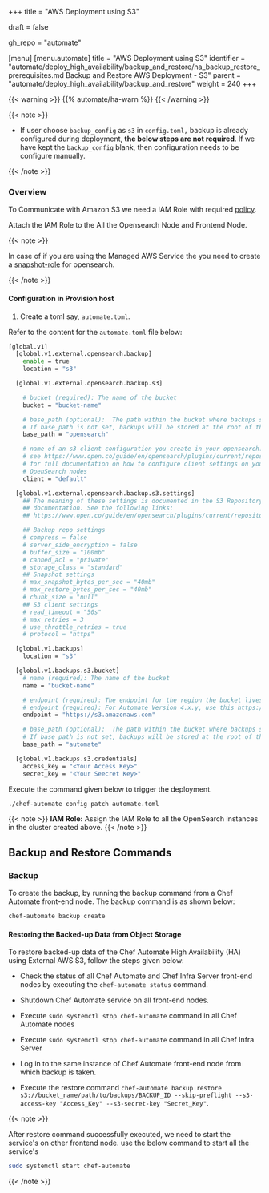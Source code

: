 +++
title = "AWS Deployment using S3"

draft = false

gh_repo = "automate"

[menu]
  [menu.automate]
    title = "AWS Deployment using S3"
    identifier = "automate/deploy_high_availability/backup_and_restore/ha_backup_restore_prerequisites.md Backup and Restore AWS Deployment - S3"
    parent = "automate/deploy_high_availability/backup_and_restore"
    weight = 240
+++

{{< warning >}}
{{% automate/ha-warn %}}
{{< /warning >}}

{{< note >}}

- If user choose `backup_config` as `s3` in `config.toml,` backup is already configured during deployment, **the below steps are not required**. If we have kept the `backup_config` blank, then configuration needs to be configure manually.

{{< /note >}}

### Overview

To Communicate with Amazon S3 we need a IAM Role with required [policy](/automate/backup/#aws-s3-permissions).

Attach the IAM Role to the All the Opensearch Node and Frontend Node.

<!--
**Permissions Required**

Check if the IAM user has all the required permissions. The permission policies are listed below:

1. AdministratorAccess

1. S3FullAccess (for aws AmazonS3FullAccess)

Create an IAM role to give access of **S3** to **OpenSearch** instances. The role should already be assigned as the OpenSearch instance tries to communicate S3.

The permissions can either be directly added to the user or added via **IAM Group**.

Once done with the above steps, `.toml` file and patch the `.config`. In the file, modify the values listed below:
-->

{{< note >}}

In case of if you are using the Managed AWS Service the you need to create a [snapshot-role](/automate/managed_services/#opensearch-setup) for opensearch.

{{< /note >}}

#### Configuration in Provision host

1. Create a toml say, `automate.toml`.

Refer to the content for the `automate.toml` file below:

```sh
[global.v1]
  [global.v1.external.opensearch.backup]
    enable = true
    location = "s3"

  [global.v1.external.opensearch.backup.s3]

    # bucket (required): The name of the bucket
    bucket = "bucket-name"

    # base_path (optional):  The path within the bucket where backups should be stored
    # If base_path is not set, backups will be stored at the root of the bucket.
    base_path = "opensearch"

    # name of an s3 client configuration you create in your opensearch.yml
    # see https://www.open.co/guide/en/opensearch/plugins/current/repository-s3-client.html
    # for full documentation on how to configure client settings on your
    # OpenSearch nodes
    client = "default"

  [global.v1.external.opensearch.backup.s3.settings]
    ## The meaning of these settings is documented in the S3 Repository Plugin
    ## documentation. See the following links:
    ## https://www.open.co/guide/en/opensearch/plugins/current/repository-s3-repository.html

    ## Backup repo settings
    # compress = false
    # server_side_encryption = false
    # buffer_size = "100mb"
    # canned_acl = "private"
    # storage_class = "standard"
    ## Snapshot settings
    # max_snapshot_bytes_per_sec = "40mb"
    # max_restore_bytes_per_sec = "40mb"
    # chunk_size = "null"
    ## S3 client settings
    # read_timeout = "50s"
    # max_retries = 3
    # use_throttle_retries = true
    # protocol = "https"

  [global.v1.backups]
    location = "s3"

  [global.v1.backups.s3.bucket]
    # name (required): The name of the bucket
    name = "bucket-name"

    # endpoint (required): The endpoint for the region the bucket lives in for Automate Version 3.x.y
    # endpoint (required): For Automate Version 4.x.y, use this https://s3.amazonaws.com
    endpoint = "https://s3.amazonaws.com"

    # base_path (optional):  The path within the bucket where backups should be stored
    # If base_path is not set, backups will be stored at the root of the bucket.
    base_path = "automate"

  [global.v1.backups.s3.credentials]
    access_key = "<Your Access Key>"
    secret_key = "<Your Seecret Key>"
```

Execute the command given below to trigger the deployment.

```sh
./chef-automate config patch automate.toml
```

{{< note >}} **IAM Role:** Assign the IAM Role to all the OpenSearch instances in the cluster created above. {{< /note >}}

## Backup and Restore Commands

### Backup

To create the backup, by running the backup command from a Chef Automate front-end node. The backup command is as shown below:

```cmd
chef-automate backup create
```

#### Restoring the Backed-up Data from Object Storage

To restore backed-up data of the Chef Automate High Availability (HA) using External AWS S3, follow the steps given below:

- Check the status of all Chef Automate and Chef Infra Server front-end nodes by executing the `chef-automate status` command.

- Shutdown Chef Automate service on all front-end nodes.

 - Execute `sudo systemctl stop chef-automate` command in all Chef Automate nodes
 - Execute `sudo systemctl stop chef-automate` command in all Chef Infra Server

- Log in to the same instance of Chef Automate front-end node from which backup is taken.

- Execute the restore command `chef-automate backup restore s3://bucket_name/path/to/backups/BACKUP_ID --skip-preflight --s3-access-key "Access_Key" --s3-secret-key "Secret_Key"`.

{{< note >}}

After restore command successfully executed, we need to start the service's on other frontend node. use the below command to start all the service's
  
  ```sh
  sudo systemctl start chef-automate
  ```

{{< /note >}}